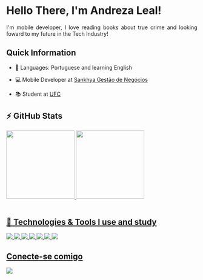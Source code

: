
<h1 align = "justify">Hello There, I'm Andreza Leal!</h1>

<p align = "justify"> I'm mobile developer, I love reading books about true crime and looking foward to my future in the Tech Industry!</p>

<h2 align = "justify">Quick Information</h2>

- 💬 Languages: Portuguese and learning English

- 💻 Mobile Developer at [Sankhya Gestão de Negócios](https://www.sankhya.com.br/)

- 📚 Student at [UFC](https://smd.ufc.br/pt/)

<h2> ⚡ GitHub Stats </h2>
  <div>
  <a href="https://github.com/andrezaleal">
  <img height="180em" src="https://github-readme-stats.vercel.app/api?username=andrezaleal&show_icons=true&theme=dracula&include_all_commits=true&count_private=true"/>
  <img height="180em" src="https://github-readme-stats.vercel.app/api/top-langs/?username=andrezaleal&layout=compact&langs_count=7&theme=dracula"/>
</div>
<br/>

<h2> 🚀 Technologies & Tools I use and study </h2>

<div style="display: inline_block">
  <img src="https://img.shields.io/badge/JavaScript-flat?logo=JavaScript&style=for-the-badge&logoColor=FF5F56&labelColor=000&color=000&logoWidth=30" />
  <img src="https://img.shields.io/badge/TypeScript-007ACC?style=for-the-badge&logo=typescript&logoColor=white"/>
  <img src="https://img.shields.io/badge/React-20232A?style=for-the-badge&logo=react&logoColor=61DAFB"/>
  <img src="https://img.shields.io/badge/next.js-000000?style=for-the-badge&logo=nextdotjs&logoColor=white"/>
  <img src="https://img.shields.io/badge/HTML5-E34F26?style=for-the-badge&logo=html5&logoColor=white"/>
  <img src="https://img.shields.io/badge/CSS3-1572B6?style=for-the-badge&logo=css3&logoColor=white"/>
  <img src="https://img.shields.io/badge/GIT-E44C30?style=for-the-badge&logo=git&logoColor=white"/>
</div>


<div>
    <h2>Conecte-se comigo</h2>
   <a href="https://www.linkedin.com/in/andrezaleal/" target="_blank"><img src="https://img.shields.io/badge/-LinkedIn-%230077B5?style=for-the-badge&logo=linkedin&logoColor=white" target="_blank"></a> 
</div>


